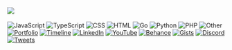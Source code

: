 ![](https://github.com/rohzzn/rohzzn/blob/main/Gif.gif)
---

![JavaScript](https://img.shields.io/static/v1?style=flat-square&label=%E2%A0%80&color=555&labelColor=%23f1e05a&message=JavaScript%EF%B8%B153.1%25)
![TypeScript](https://img.shields.io/static/v1?style=flat-square&label=%E2%A0%80&color=555&labelColor=%233178c6&message=TypeScript%EF%B8%B119.5%25)
![CSS](https://img.shields.io/static/v1?style=flat-square&label=%E2%A0%80&color=555&labelColor=%23563d7c&message=CSS%EF%B8%B110.3%25)
![HTML](https://img.shields.io/static/v1?style=flat-square&label=%E2%A0%80&color=555&labelColor=%23e34c26&message=HTML%EF%B8%B19.9%25)
![Go](https://img.shields.io/static/v1?style=flat-square&label=%E2%A0%80&color=555&labelColor=%2300ADD8&message=Go%EF%B8%B13.4%25)
![Python](https://img.shields.io/static/v1?style=flat-square&label=%E2%A0%80&color=555&labelColor=%233572A5&message=Python%EF%B8%B13.1%25)
![PHP](https://img.shields.io/static/v1?style=flat-square&label=%E2%A0%80&color=555&labelColor=%234F5D95&message=PHP%EF%B8%B10.2%25)
![Other](https://img.shields.io/static/v1?style=flat-square&label=%E2%A0%80&color=555&labelColor=%23ededed&message=Other%EF%B8%B10.1%25)
 [![Portfolio](https://img.shields.io/static/v1?style=flat-square&label=%E2%A0%80&color=555&labelColor=e2dcc8&message=Portfolio)](https://rohzzn.me/)
[![Timeline](https://img.shields.io/static/v1?style=flat-square&label=%E2%A0%80&color=555&labelColor=894cff&message=Timeline)](https://tree.rohzzn.me/) 
[![LinkedIn](https://img.shields.io/static/v1?style=flat-square&label=%E2%A0%80&color=555&labelColor=0d709f&message=LinkedIn)](https://www.linkedin.com/in/rohzzn/)
[![YouTube](https://img.shields.io/static/v1?style=flat-square&label=%E2%A0%80&color=555&labelColor=c4302b&message=YouTube)](https://www.youtube.com/channel/UCIal5uyyIBPUFq5rLkhLqjg)
[![Behance](https://img.shields.io/static/v1?style=flat-square&label=%E2%A0%80&color=555&labelColor=053eff&message=Behance)](https://www.behance.net/rohzzn)
[![Gists](https://img.shields.io/static/v1?style=flat-square&label=%E2%A0%80&color=555&labelColor=211f1f&message=Gists)](https://gist.github.com/rohzzn)
[![Discord](https://img.shields.io/static/v1?style=flat-square&label=%E2%A0%80&color=555&labelColor=5865f2&message=Discord)](https://discord.com/invite/VSNdFZpk7g)
[![Tweets](https://img.shields.io/static/v1?style=flat-square&label=%E2%A0%80&color=555&labelColor=1DA1F2&message=Tweets)](https://twitter.com/rohzzn)

